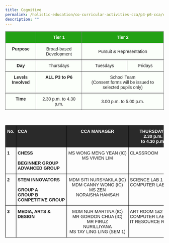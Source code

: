 ```yaml
---
title: Cognitive
permalink: /holistic-education/co-curricular-activities-cca/p4-p6-cca/cognitive/
description: ""
---
```

<style type="text/css">
.tg  {border-collapse:collapse;border-spacing:0;}
.tg td{border-color:black;border-style:solid;border-width:1px;font-family:Arial, sans-serif;font-size:14px;
  overflow:hidden;padding:10px 5px;word-break:normal;}
.tg th{border-color:black;border-style:solid;border-width:1px;font-family:Arial, sans-serif;font-size:14px;
  font-weight:normal;overflow:hidden;padding:10px 5px;word-break:normal;}
.tg .tg-j83l{background-color:#FBFFFA;border-color:inherit;color:#222;font-weight:bold;text-align:center;vertical-align:top}
.tg .tg-ug26{background-color:#FBFFFA;border-color:inherit;color:#222;text-align:center;vertical-align:middle}
.tg .tg-5s66{background-color:#22A114;border-color:inherit;color:#FBFFFA;font-weight:bold;text-align:center;vertical-align:top}
</style>



<table class="tg">
<thead>
  <tr>
    <th class="tg-5s66"></th>
    <th class="tg-5s66"><span style="color:#FBFFFA;background-color:#22A114">Tier 1</span></th>
    <th class="tg-5s66" colspan="2"><span style="color:#FBFFFA;background-color:#22A114">Tier 2</span></th>
  </tr>
</thead>
<tbody>
  <tr>
    <td class="tg-j83l">Purpose</td>
    <td class="tg-ug26"><span style="color:#222;background-color:#FBFFFA">Broad-based Development</span></td>
    <td class="tg-ug26" colspan="2"><span style="color:#222;background-color:#FBFFFA">Pursuit &amp; Representation</span></td>
  </tr>
  <tr>
    <td class="tg-j83l">Day</td>
    <td class="tg-ug26"><span style="color:#222;background-color:#FBFFFA">Thursdays</span></td>
    <td class="tg-ug26"><span style="color:#222;background-color:#FBFFFA">Tuesdays</span></td>
    <td class="tg-ug26"><span style="color:#222;background-color:#FBFFFA">Fridays</span></td>
  </tr>
  <tr>
    <td class="tg-j83l">Levels Involved</td>
    <td class="tg-j83l">ALL <span style="color:#222;background-color:#FBFFFA">P3 to P6</span></td>
    <td class="tg-ug26" colspan="2"><span style="color:#222;background-color:#FBFFFA">School Team</span><br>(Consent forms will be issued to selected pupils only)</td>
  </tr>
  <tr>
    <td class="tg-j83l">Time</td>
    <td class="tg-ug26"><span style="color:#222;background-color:#FBFFFA">2.30 p.m. to 4.30 p.m.</span></td>
    <td class="tg-ug26" colspan="2"><span style="color:#222;background-color:#FBFFFA">3.00 p.m. to 5.00 p.m.</span></td>
  </tr>
</tbody>
</table>

<br>

<style type="text/css">
.tg  {border-collapse:collapse;border-spacing:0;}
.tg td{border-color:black;border-style:solid;border-width:1px;font-family:Arial, sans-serif;font-size:14px;
  overflow:hidden;padding:10px 5px;word-break:normal;}
.tg th{border-color:black;border-style:solid;border-width:1px;font-family:Arial, sans-serif;font-size:14px;
  font-weight:normal;overflow:hidden;padding:10px 5px;word-break:normal;}
.tg .tg-1wig{font-weight:bold;text-align:left;vertical-align:top}
.tg .tg-baqh{text-align:center;vertical-align:top}
.tg .tg-3i8o{background-color:#2A2A2A;color:#FFF;font-weight:bold;text-align:left;vertical-align:top}
.tg .tg-fzue{background-color:#2A2A2A;color:#FFF;font-weight:bold;text-align:center;vertical-align:top}
.tg .tg-amwm{font-weight:bold;text-align:center;vertical-align:top}
.tg .tg-0lax{text-align:left;vertical-align:top}
.tg .tg-nrix{text-align:center;vertical-align:middle}
</style>
<table class="tg">
<thead>
  <tr>
    <th class="tg-fzue">No.</th>
    <th class="tg-3i8o">CCA</th>
    <th class="tg-fzue">CCA MANAGER</th>
    <th class="tg-fzue">THURSDAYS<br>2.30 p.m.<br>to 4.30 p.m.</th>
    <th class="tg-fzue">TUESDAYS<br>3 p.m. to 5 p.m.</th>
    <th class="tg-fzue">FRIDAYS<br>3 p.m. to 5 p.m.</th>
  </tr>
</thead>
<tbody>
  <tr>
    <td class="tg-1wig">1</td>
		<td class="tg-1wig">CHESS<br><br>BEGINNER GROUP<br><nobr>ADVANCED GROUP</nobr></td>
			<td class="tg-baqh"><nobr>MS WONG MENG YEAN (IC)</nobr><br>MS VIVIEN LIM

</td>
    <td class="tg-0lax">CLASSROOM</td>
    <td class="tg-0lax"> </td>
    <td class="tg-amwm"> </td>
  </tr>
 <tr> </tr>
	  <tr>
    <td class="tg-1wig">2</td>
			<td class="tg-1wig">STEM INNOVATORS<br><br>GROUP A<br>GROUP B<br><nobr>COMPETITIVE GROUP</nobr></td>
			<td class="tg-baqh"><nobr>MDM SITI NURSYAKILA (IC)</nobr><br>MDM CANNY WONG (IC)<br>MS ZEN<br>NORAISHA HAMSAH
</td>
			<td class="tg-0lax"><nobr>SCIENCE LAB 1 &amp; 2</nobr><br><nobr>COMPUTER LAB 1 &amp; 2</nobr></td>
    <td class="tg-0lax"> </td>
    <td class="tg-amwm"> </td>
  </tr>
 <tr> </tr>
	  <tr>
    <td class="tg-1wig">3</td>
    <td class="tg-1wig">MEDIA, ARTS &amp; DESIGN</td>
    <td class="tg-baqh">MDM NUR MARTINA (IC)<br>MR GORDON CHUA (IC)<br>MR FIRUZ<br>NURILLIYANA <br>MS TAY LING LING (SEM 1)
</td>
			<td class="tg-0lax">ART ROOM 1&amp;2<br>COMPUTER LAB 3<br>
				<nobr>IT RESOURCE ROOM</nobr></td>
    <td class="tg-0lax"> </td>
    <td class="tg-amwm"> </td>
  </tr>
 <tr> </tr>

</tbody>
</table>